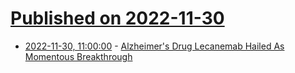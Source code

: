 # [Published on 2022-11-30](index.md)

* [2022-11-30, 11:00:00](https://science.slashdot.org/story/22/11/30/0447233/alzheimers-drug-lecanemab-hailed-as-momentous-breakthrough?utm_source=rss1.0mainlinkanon&utm_medium=feed) - [Alzheimer's Drug Lecanemab Hailed As Momentous Breakthrough](https://science.slashdot.org/story/22/11/30/0447233/alzheimers-drug-lecanemab-hailed-as-momentous-breakthrough?utm_source=rss1.0mainlinkanon&utm_medium=feed)
